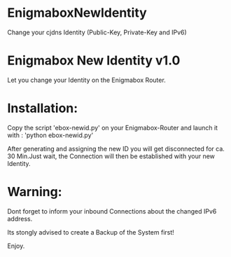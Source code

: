 # EnigmaboxNewIdentity
Change your cjdns Identity (Public-Key, Private-Key and IPv6)


Enigmabox New Identity v1.0
============================

Let you change your Identity on the Enigmabox Router.


Installation:
=============

Copy the script 'ebox-newid.py' on your Enigmabox-Router and launch it with : 'python ebox-newid.py'

After generating and assigning the new ID you will get disconnected for ca. 30 Min.Just wait, the Connection will then be established with your new Identity.


Warning:
========

Dont forget to inform your inbound Connections about the changed IPv6 address.

Its stongly advised to create a Backup of the System first!

Enjoy.
